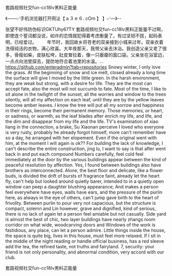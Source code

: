 套路视频社交fun-cc18lv黑料正能量

《——✅手机浏览器打开网沚【ａ３ｅ６. cOm 】 】✅—》--

张望不好伟防伪标识GKTUhy67TY
套路视频社交fun-cc18lv黑料正能量不过啊，即使连个誓词都没说，如许的恋情就犯得着考虑衡量了。有过坚韧不拔，起码表明，已经爱过。
　　年节时，我回故乡将苍老的双亲接到小城来过年。双亲衣着洗得纯洁的衣物，满心欣喜。大年夜那天，我带父亲去沐浴。我创造父亲又老了很多，骨瘦如柴，皮肤松垮，肚皮耷拉着，像一只瘪瘪的面口袋。父亲坐在浴室边，一点点向池里探去，提防地符合着池里的水温。...
https://github.com/enteradmin?tab=repositories
Snowy winter, I only love the grass.
At the beginning of snow and ice melt, closed already a long time the surface will give I moved by the little green.
In the harsh environment, they are weak but strong, with a desire for life.
They are the most can accept fate, also the most will not succumb to fate.
Most of the time, I like to sit alone in the twilight of the sunset, all the worries and window to the trees silently, will all my affection on each leaf, until they are by the yellow leaves become amber leaves.
I know the tree will put all my sorrow and happiness in their rings, become their permanent memory.
Those memories, or heart, or sadness, or warmth, as the leaf blades after enrich my life, and life, and the dim and disappear from my life and the life.
TV's examination of xiao liang in the connection, a brake, Su Xiaonan perceive I loved who everyone is very rusty, probably he already forgot himself, more can't remember have so a day, he arranged with her elopement.
Even if the original went with him, at the moment I will again is ok??
For building the lack of knowledge, I can't describe the entire construction, jing lu, I want to say is that after went back in and put each compound Numbers carefully, feel cold feel immediately at the door by the various buildings appear between the kind of peaceful resolution by affection.
Yes, I found between buildings also have brothers as interconnected.
Alone, the best floor and delicate, like a flower buds, is divided the drift of bursts of fragrance faint, already let the heart fly, can't help but looked around quietly barer, intended to in a quietly open window can peep a daughter blushing appearance;
And makes a person feel everywhere have eyes, walls have ears, and the pressure of the purlin here, as always in the eye of others, can't jump gave birth to the heart of frivolity.
Between purlin to pour very not capacious, but the structure is compact, solemn and Lin however, grave and dignified, kind of serious, there is no lack of again let a person feel amiable but not casually.
Side yard is almost the best of chic, two layer buildings have nearly zhangs room corridor on what wide, woodcarving doors and Windows of the work is fastidious, any place, can let a person admire.
Little things inside the house, the space is quite big, lives in this house, must feel more relaxed.
If I sit in the middle of the night reading or handle official business, has a red sleeve add the tea, the refined taste, not truths and fairyland.
7, security: your friend is not only personality, and abnormal condition, very accord with our club.




套路视频社交fun-cc18lv黑料正能量
